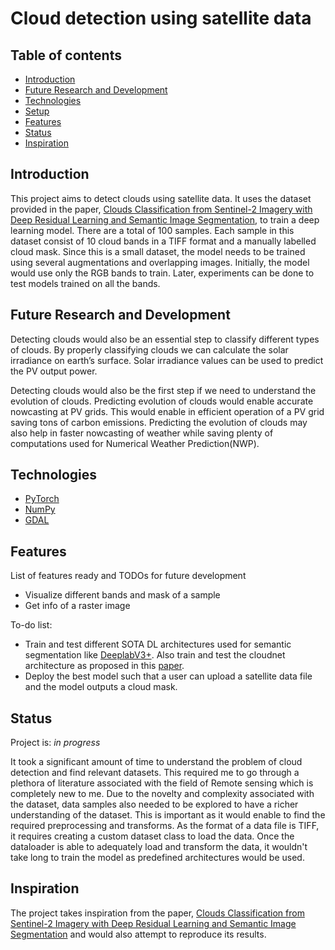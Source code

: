 # Cloud detection using satellite data

## Table of contents
* [Introduction](#Introduction)
* [Future Research and Development](#Future-Research-and-Development)
* [Technologies](#technologies)
* [Setup](#setup)
* [Features](#features)
* [Status](#status)
* [Inspiration](#inspiration)

## Introduction
This project aims to detect clouds using satellite data. It uses the dataset provided in the paper, [Clouds Classification from Sentinel-2 Imagery with Deep Residual Learning and Semantic Image Segmentation](https://www.mdpi.com/2072-4292/11/2/119), to train a deep learning model. There are a total of 100 samples. Each sample in this dataset consist of 10 cloud bands in a TIFF format and a manually labelled cloud mask. Since this is a small dataset, the model needs to be trained using several augmentations and overlapping images. Initially, the model would use only the RGB bands to train. Later, experiments can be done to test models trained on all the bands. 

## Future Research and Development
Detecting clouds would also be an essential step to classify different types of clouds. By properly classifying clouds we can calculate the solar irradiance on earth’s surface. Solar irradiance values can be used to predict the PV output power. 

Detecting clouds would also be the first step if we need to understand the evolution of clouds. Predicting evolution of clouds would enable accurate nowcasting at PV grids. This would enable in efficient operation of a PV grid saving tons of carbon emissions. Predicting the evolution of clouds may also help in faster nowcasting of weather while saving plenty of computations used for Numerical Weather Prediction(NWP).    

## Technologies
* [PyTorch](https://pytorch.org/)
* [NumPy](https://www.numpy.org/)
* [GDAL](https://gdal.org/)


## Features
List of features ready and TODOs for future development
* Visualize different bands and mask of a sample
* Get info of a raster image

To-do list:
* Train and test different SOTA DL architectures used for semantic segmentation like [DeeplabV3+](https://github.com/jfzhang95/pytorch-deeplab-xception). Also train and test the cloudnet architecture as proposed in this [paper](https://www.mdpi.com/2072-4292/11/2/119).
* Deploy the best model such that a user can upload a satellite data file and the model outputs a cloud mask.

## Status
Project is: _in progress_

It took a significant amount of time to understand the problem of cloud detection and find relevant datasets. This required me to go through a plethora of literature associated with the field of Remote sensing which is completely new to me. 
Due to the novelty and complexity associated with the dataset, data samples also needed to be explored to have a richer understanding of the dataset. This is important as it would enable to find the required preprocessing and transforms. As the format of a data file is TIFF, it requires creating a custom dataset class to load the data. Once the dataloader is able to adequately load and transform the data, it wouldn't take long to train the model as predefined architectures would be used.


## Inspiration
The project takes inspiration from the paper, [Clouds Classification from Sentinel-2 Imagery with Deep Residual Learning and Semantic Image Segmentation](https://www.mdpi.com/2072-4292/11/2/119) and would also attempt to reproduce its results. 


